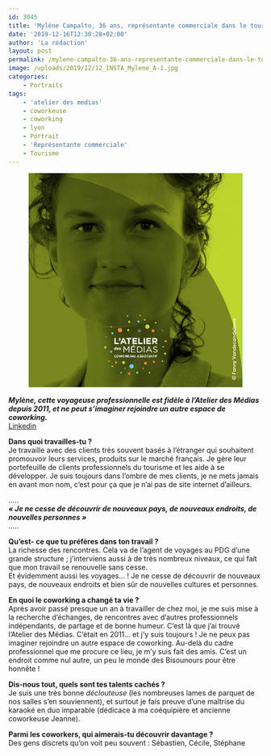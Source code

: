 ```yaml
---
id: 3045
title: 'Mylène Campalto, 36 ans, représentante commerciale dans le tourisme :  « L’Atelier des Médias, c’est un peu le monde des Bisounours »'
date: '2019-12-16T12:30:28+02:00'
author: 'La rédaction'
layout: post
permalink: /mylene-campalto-36-ans-representante-commerciale-dans-le-tourisme-%e2%80%89latelier-des-medias-cest-un-peu-le-monde-des-bisounours%e2%80%89/
image: /uploads/2019/12/12_INSTA_Mylene_A-1.jpg
categories:
    - Portraits
tags:
    - 'atelier des medias'
    - coworkeuse
    - coworking
    - lyon
    - Portrait
    - 'Représentante commerciale'
    - Tourisme
---
```


<figure class="wp-block-image"><img src="/uploads/2019/12/12_INSTA_Mylene_A-1.jpg" alt="Illustration"></figure>

***Mylène, cette voyageuse professionnelle est fidèle à l’Atelier des Médias depuis 2011, et ne peut s’imaginer rejoindre un autre espace de coworking.***  
[Linkedin](https://www.linkedin.com/in/myl%C3%A8ne-campalto-82051791/?locale=fr_FR)

**Dans quoi travailles-tu ?**  
Je travaille avec des clients très souvent basés à l’étranger qui souhaitent promouvoir leurs services, produits sur le marché français. Je gère leur portefeuille de clients professionnels du tourisme et les aide à se développer. Je suis toujours dans l’ombre de mes clients, je ne mets jamais en avant mon nom, c’est pour ça que je n’ai pas de site internet d’ailleurs.

…..  
***« Je ne cesse de découvrir de nouveaux pays, de nouveaux endroits, de nouvelles personnes »***  
…..

**Qu’est- ce que tu préfères dans ton travail ?**  
La richesse des rencontres. Cela va de l’agent de voyages au PDG d’une grande structure ; j’interviens aussi à de très nombreux niveaux, ce qui fait que mon travail se renouvelle sans cesse.  
Et évidemment aussi les voyages… ! Je ne cesse de découvrir de nouveaux pays, de nouveaux endroits et bien sûr de nouvelles cultures et personnes.

**En quoi le coworking a changé ta vie ?**  
Après avoir passé presque un an à travailler de chez moi, je me suis mise à la recherche d’échanges, de rencontres avec d’autres professionnels indépendants, de partage et de bonne humeur. C’est là que j’ai trouvé l’Atelier des Médias. C’était en 2011… et j’y suis toujours ! Je ne peux pas imaginer rejoindre un autre espace de coworking. Au-delà du cadre professionnel que me procure ce lieu, je m’y suis fait des amis. C’est un endroit comme nul autre, un peu le monde des Bisounours pour être honnête !

**Dis-nous tout, quels sont tes talents cachés ?**  
Je suis une très bonne *déclouteuse* (les nombreuses lames de parquet de nos salles s’en souviennent), et surtout je fais preuve d’une maîtrise du karaoké en duo imparable (dédicace à ma coéquipière et ancienne coworkeuse Jeanne).

**Parmi les coworkers, qui aimerais-tu découvrir davantage ?**  
Des gens discrets qu’on voit peu souvent : Sébastien, Cécile, Stéphane